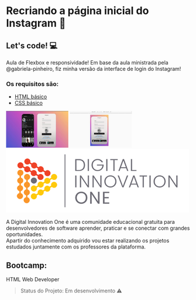 # Recriando a página inicial do Instagram 🚀

## Let's code! :computer:

Aula de Flexbox e responsividade! Em base da aula ministrada pela @gabriela-pinheiro, fiz minha versão da interface de login do Instagram! 


### Os requisitos são:

* [HTML básico](https://www.w3schools.com/html/)
* [CSS básico](https://developer.mozilla.org/pt-BR/docs/Web/CSS)

<img src="img\login.jpeg" height="100" width="170">

<img src="img\logincelular.jpeg"  height="100" width="170" >




<img src="logo-dio.png" >

A Digital Innovation One é uma comunidade educacional gratuita para desenvolvedores de software aprender, praticar e se conectar com grandes oportunidades.<br>
Apartir do conhecimento adquirido vou estar realizando os projetos estudados juntamente com os professores da plataforma.

## Bootcamp: 
HTML Web Developer 

> Status do Projeto: Em desenvolvimento :warning:
